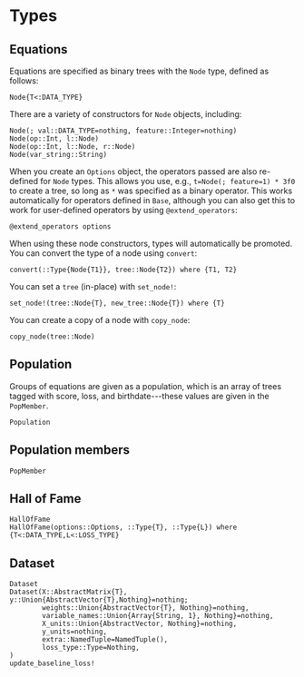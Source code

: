 # Types

## Equations

Equations are specified as binary trees with the `Node` type, defined
as follows:

```@docs
Node{T<:DATA_TYPE}
```

There are a variety of constructors for `Node` objects, including:

```@docs
Node(; val::DATA_TYPE=nothing, feature::Integer=nothing)
Node(op::Int, l::Node)
Node(op::Int, l::Node, r::Node)
Node(var_string::String)
```

When you create an `Options` object, the operators
passed are also re-defined for `Node` types.
This allows you use, e.g., `t=Node(; feature=1) * 3f0` to create a tree, so long as
`*` was specified as a binary operator. This works automatically for
operators defined in `Base`, although you can also get this to work
for user-defined operators by using `@extend_operators`:

```@docs
@extend_operators options
```

When using these node constructors, types will automatically be promoted.
You can convert the type of a node using `convert`:

```@docs
convert(::Type{Node{T1}}, tree::Node{T2}) where {T1, T2}
```

You can set a `tree` (in-place) with `set_node!`:

```@docs
set_node!(tree::Node{T}, new_tree::Node{T}) where {T}
```

You can create a copy of a node with `copy_node`:

```@docs
copy_node(tree::Node)
```

## Population

Groups of equations are given as a population, which is
an array of trees tagged with score, loss, and birthdate---these
values are given in the `PopMember`.

```@docs
Population
```

## Population members

```@docs
PopMember
```

## Hall of Fame

```@docs
HallOfFame
HallOfFame(options::Options, ::Type{T}, ::Type{L}) where {T<:DATA_TYPE,L<:LOSS_TYPE}
```

## Dataset

```@docs
Dataset
Dataset(X::AbstractMatrix{T}, y::Union{AbstractVector{T},Nothing}=nothing;
        weights::Union{AbstractVector{T}, Nothing}=nothing,
        variable_names::Union{Array{String, 1}, Nothing}=nothing,
        X_units::Union{AbstractVector, Nothing}=nothing,
        y_units=nothing,
        extra::NamedTuple=NamedTuple(),
        loss_type::Type=Nothing,
)
update_baseline_loss!
```
